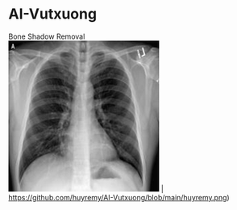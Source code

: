 # AI-Vutxuong
Bone Shadow Removal<br> 
![Trước](https://github.com/huyremy/AI-Vutxuong/blob/main/test.png) | https://github.com/huyremy/AI-Vutxuong/blob/main/huyremy.png)
